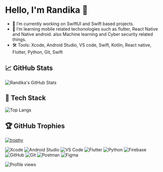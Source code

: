 # Hello, I'm Randika 👋

- 🔭 I’m currently working on SwiftUI and Swift based projects.
- 🌱 I’m learning mobile related techonologies such as flutter, React Native and Native android. also Machine learning and Cyber security related things.
- 🛠️ Tools: Xcode, Android Studio, VS code, Swift, Kotlin, React native, Flutter, Python, Git, Swift

## 📈 GitHub Stats
![Randika's GitHub Stats](https://github-readme-stats.vercel.app/api?username=randikawann&show_icons=true)  

## 🚀 Tech Stack
![Top Langs](https://github-readme-stats.vercel.app/api/top-langs/?username=randikawann&layout=compact&theme=default) 

## 🏆 GitHub Trophies
[![trophy](https://github-profile-trophy.vercel.app/?username=randikawann&theme=flat)](https://github.com/ryo-ma/github-profile-trophy)

![Xcode](https://img.shields.io/badge/Xcode-147EFB?style=flat&logo=xcode&logoColor=white)
![Android Studio](https://img.shields.io/badge/Android%20Studio-3DDC84?style=flat&logo=android-studio&logoColor=white)
![VS Code](https://img.shields.io/badge/VS%20Code-007ACC?style=flat&logo=visual-studio-code&logoColor=white)
![Flutter](https://img.shields.io/badge/Flutter-%2302569B.svg?style=flat&logo=flutter&logoColor=white)
![Python](https://img.shields.io/badge/Python-%2314354C.svg?style=flat&logo=python&logoColor=white)
![Firebase](https://img.shields.io/badge/Firebase-FFCA28?style=flat&logo=firebase&logoColor=black)
![GitHub](https://img.shields.io/badge/GitHub-%23121011.svg?style=flat&logo=github&logoColor=white)
![Git](https://img.shields.io/badge/Git-F05032?style=flat&logo=git&logoColor=white)
![Postman](https://img.shields.io/badge/Postman-FF6C37?style=flat&logo=postman&logoColor=white)
![Figma](https://img.shields.io/badge/Figma-F24E1E?style=flat&logo=figma&logoColor=white)


![Profile views](https://komarev.com/ghpvc/?username=randikawann&color=blue)

